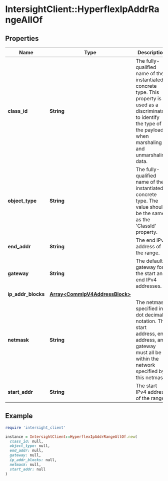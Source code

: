 # IntersightClient::HyperflexIpAddrRangeAllOf

## Properties

| Name | Type | Description | Notes |
| ---- | ---- | ----------- | ----- |
| **class_id** | **String** | The fully-qualified name of the instantiated, concrete type. This property is used as a discriminator to identify the type of the payload when marshaling and unmarshaling data. | [default to &#39;hyperflex.IpAddrRange&#39;] |
| **object_type** | **String** | The fully-qualified name of the instantiated, concrete type. The value should be the same as the &#39;ClassId&#39; property. | [default to &#39;hyperflex.IpAddrRange&#39;] |
| **end_addr** | **String** | The end IPv4 address of the range. | [optional] |
| **gateway** | **String** | The default gateway for the start and end IPv4 addresses. | [optional] |
| **ip_addr_blocks** | [**Array&lt;CommIpV4AddressBlock&gt;**](CommIpV4AddressBlock.md) |  | [optional] |
| **netmask** | **String** | The netmask specified in dot decimal notation. The start address, end address, and gateway must all be within the network specified by this netmask. | [optional] |
| **start_addr** | **String** | The start IPv4 address of the range. | [optional] |

## Example

```ruby
require 'intersight_client'

instance = IntersightClient::HyperflexIpAddrRangeAllOf.new(
  class_id: null,
  object_type: null,
  end_addr: null,
  gateway: null,
  ip_addr_blocks: null,
  netmask: null,
  start_addr: null
)
```

